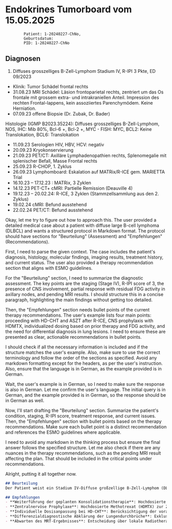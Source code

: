 # Endokrines Tumorboard vom 15.05.2025


            Patient: 1-20240227-ChNo, 
            Geburtsdatum: 
            PID: 1-20240227-ChNo
            
## Diagnosen
1. Diffuses grosszelliges B-Zell-Lymphom Stadium IV, R-IPI 3 Pkte, ED 09/2023 
- Klinik: Tumor Schädel frontal rechts 
- 31.08.23 MRI Schädel: Läsion frontoparietal rechts, zentriert um das Os frontale mit grossem extra- und intrakraniellen Anteil. Impression des rechten Frontal-lappens, kein assoziiertes Parenchymödem. Keine Herniation. 
- 07.09.23 offene Biopsie (Dr. Zubak, Dr. Bader) 

Histologie (IGMP B2023.35224): Diffuses grosszelliges B-Zell-Lymphom, NOS, IHC: Mib 80%, Bcl-6 +, Bcl-2 +, MYC - 
FISH: MYC, BCL2: Keine Translokation, BCL6: Translokation 
- 11.09.23 Serologien HIV, HBV, HCV: negativ 
- 20.09.23 Kryokonservierung 
- 21.09.23 PET/CT: Axilläre Lymphadenopathien rechts, Splenomegalie mit splenischer Befall, Masse Frontal rechts 
- 25.09.23 R-CHOP, 1. Zyklus 
- 26.09.23 Lymphomboard: Eskalation auf MATRix/R-ICE gem. MARIETTA Trial 
- 16.10.23 – 17.12.23 : MATRix, 3 Zyklen 
- 14.12.23 PET-CT+ cMRI: Partielle Remission (Deauville 4) 
- 19.12.23 – 20.02.24: R-ICE, 3 Zyklen (Stammzellsammlung aus den 2. Zyklus) 
- 19.02.24 cMRI: Befund ausstehend 
- 22.02.24 PET/CT: Befund ausstehend 

<think>
Okay, let me try to figure out how to approach this. The user provided a detailed medical case about a patient with diffuse large B-cell lymphoma (DLBCL) and wants a structured protocol in Markdown format. The protocol should have sections for "Beurteilung" (Assessment) and "Empfehlungen" (Recommendations). 

First, I need to parse the given context. The case includes the patient's diagnosis, histology, molecular findings, imaging results, treatment history, and current status. The user also provided a therapy recommendation section that aligns with ESMO guidelines.

For the "Beurteilung" section, I need to summarize the diagnostic assessment. The key points are the staging (Stage IV), R-IPI score of 3, the presence of CNS involvement, partial response with residual FDG activity in axillary nodes, and pending MRI results. I should structure this in a concise paragraph, highlighting the main findings without getting too detailed.

Then, the "Empfehlungen" section needs bullet points of the current therapy recommendations. The user's example lists four main points: proceeding with HD-CHT and ASZT after R-ICE, CNS prophylaxis with HDMTX, individualized dosing based on prior therapy and FDG activity, and the need for differential diagnosis in lung lesions. I need to ensure these are presented as clear, actionable recommendations in bullet points.

I should check if all the necessary information is included and if the structure matches the user's example. Also, make sure to use the correct terminology and follow the order of the sections as specified. Avoid any markdown formatting except for the headers, as per the user's instruction. Also, ensure that the language is in German, as the example provided is in German.

Wait, the user's example is in German, so I need to make sure the response is also in German. Let me confirm the user's language. The initial query is in German, and the example provided is in German, so the response should be in German as well. 

Now, I'll start drafting the "Beurteilung" section. Summarize the patient's condition, staging, R-IPI score, treatment response, and current issues. Then, the "Empfehlungen" section with bullet points based on the therapy recommendations. Make sure each bullet point is a distinct recommendation and references the ESMO guidelines where applicable.

I need to avoid any markdown in the thinking process but ensure the final answer follows the specified structure. Let me also check if there are any nuances in the therapy recommendations, such as the pending MRI result affecting the plan. That should be included in the critical points under recommendations.

Alright, putting it all together now.
</think>

```markdown
## Beurteilung
Der Patient weist ein Stadium IV-Diffuse großzellige B-Zell-Lymphom (DLBCL) mit einem R-IPI-Score von 3 auf, was eine hochintermädiale Prognose impliziert. Die Krankheitsverteilung umfasst axilläre Lymphknoten (rechts), Milz und eine Frontallappen-Läsion mit intra- und extrakranieller Komponente. Histologisch ist ein DLBCL (NOS) mit CD20-Positivität, hohem Proliferationsindex (MIB-1 80%) sowie positiver BCL6-Translokation nachweisbar. Bildgebend zeigte sich nach der MATRix-Therapie eine partielle Remission (Deauville 4), begleitet von persistierender FDG-Aktivität in den axillären Lymphknoten. Die Milz zeigt homogene Tracerakkumulation unterhalb der Leberaktivität, was keinem zwingenden Tumorrest entsprechen könnte. Neu aufgetretene Lungendurchbrüche mit moderater FDG-Aktivität deuten wahrscheinlich auf eine entzündliche Ursache hin. Kritische Herausforderungen sind die ZNS-Beteiligung, der Deauville 4-Score als Grenzwert zwischen Remission und Rezidiv sowie die Notwendigkeit der Differenzialdiagnose bei Lungendurchbrüchen. Das ausstehende MRT der Schädelregion ist entscheidend für die finale Therapieplanung.

## Empfehlungen
- **Weiterführung der geplanten Konsolidationstherapie**: Hochdosierte Chemotherapie (HD-CHT) in Kombination mit autologer Stammzelltransplantation (ASZT) nach R-ICE als Salvage-Therapie gemäß ESMO-Leitlinien, da ein R-IPI 3 und persistierende Tumoraktivität (Deauville 4) eine aggressive Konsolidierung rechtfertigen.  
- **Zentralnervöse Prophylaxe**: Hochdosierte Methotrexat (HDMTX) zur ZNS-Prophylaxe aufgrund der bestehenden Frontallappen-Läsion, um ein Rezidivrisiko von 20–40 % ohne Prophylaxe zu minimieren.  
- **Individuelle Dosisanpassung bei HD-CHT**: Berücksichtigung der vorangegangenen Therapieintensität (R-CHOP + MATRix) und der FDG-Aktivität in den Axillen zur Optimierung der Toxizitätsbalance.  
- **Differenzialdiagnostische Abklärung der Lungendurchbrüche**: Exklusion einer lymphombedingten Progression durch klinische, radiologische und ggf. zytologische Untersuchung vor Therapiebeginn, um übertriebene FDG-Aktivität zu identifizieren.  
- **Abwarten des MRT-Ergebnisses**: Entscheidung über lokale Radiotherapie der Frontallappen-Läsion bei bestehender Aktivität im MRT-Befund nach 19.02.2024.  
```